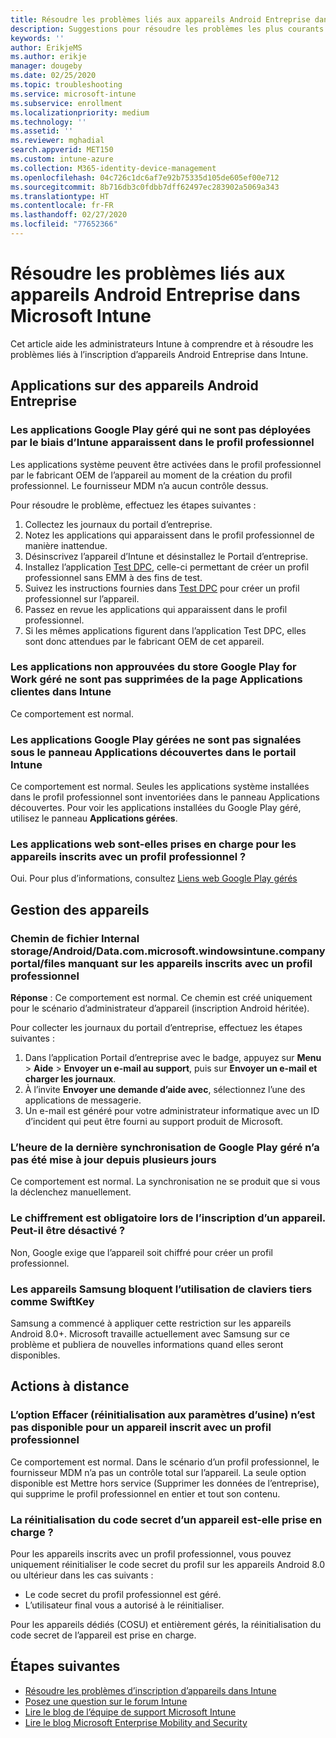 ```yaml
---
title: Résoudre les problèmes liés aux appareils Android Entreprise dans Microsoft Intune
description: Suggestions pour résoudre les problèmes les plus courants lors de l’inscription d’appareils Android dans Intune.
keywords: ''
author: ErikjeMS
ms.author: erikje
manager: dougeby
ms.date: 02/25/2020
ms.topic: troubleshooting
ms.service: microsoft-intune
ms.subservice: enrollment
ms.localizationpriority: medium
ms.technology: ''
ms.assetid: ''
ms.reviewer: mghadial
search.appverid: MET150
ms.custom: intune-azure
ms.collection: M365-identity-device-management
ms.openlocfilehash: 04c726c1dc6af7e92b75335d105de605ef00e712
ms.sourcegitcommit: 8b716db3c0fdbb7dff62497ec283902a5069a343
ms.translationtype: HT
ms.contentlocale: fr-FR
ms.lasthandoff: 02/27/2020
ms.locfileid: "77652366"
---
```

# <a name="troubleshoot-android-enterprise-device-problems-in-microsoft-intune"></a>Résoudre les problèmes liés aux appareils Android Entreprise dans Microsoft Intune

Cet article aide les administrateurs Intune à comprendre et à résoudre les problèmes liés à l’inscription d’appareils Android Entreprise dans Intune.

## <a name="apps-on-android-enterprise-devices"></a>Applications sur des appareils Android Entreprise

### <a name="managed-google-play-apps-that-arent-deployed-through-intune-are-displayed-in-the-work-profile"></a>Les applications Google Play géré qui ne sont pas déployées par le biais d’Intune apparaissent dans le profil professionnel
Les applications système peuvent être activées dans le profil professionnel par le fabricant OEM de l’appareil au moment de la création du profil professionnel. Le fournisseur MDM n’a aucun contrôle dessus.

Pour résoudre le problème, effectuez les étapes suivantes :

  1. Collectez les journaux du portail d’entreprise.
  2. Notez les applications qui apparaissent dans le profil professionnel de manière inattendue.
  3. Désinscrivez l’appareil d’Intune et désinstallez le Portail d’entreprise.
  4. Installez l’application [Test DPC](https://play.google.com/store/apps/details?id=com.afwsamples.testdpc), celle-ci permettant de créer un profil professionnel sans EMM à des fins de test.
  5. Suivez les instructions fournies dans [Test DPC](https://play.google.com/store/apps/details?id=com.afwsamples.testdpc) pour créer un profil professionnel sur l’appareil.
  6. Passez en revue les applications qui apparaissent dans le profil professionnel. 
  7. Si les mêmes applications figurent dans l’application Test DPC, elles sont donc attendues par le fabricant OEM de cet appareil.

### <a name="unapproved-managed-google-play-for-work-store-apps-arent-being-removed-from-the-client-apps-page-in-intune"></a>Les applications non approuvées du store Google Play for Work géré ne sont pas supprimées de la page Applications clientes dans Intune
Ce comportement est normal.

### <a name="managed-google-play-apps-arent-being-reported-under-the-discovered-apps-blade-in-the-intune-portal"></a>Les applications Google Play gérées ne sont pas signalées sous le panneau Applications découvertes dans le portail Intune
Ce comportement est normal. Seules les applications système installées dans le profil professionnel sont inventoriées dans le panneau Applications découvertes. Pour voir les applications installées du Google Play géré, utilisez le panneau **Applications gérées**.

### <a name="are-web-applications-supported-for-work-profile-enrolled-devices"></a>Les applications web sont-elles prises en charge pour les appareils inscrits avec un profil professionnel ?
Oui. Pour plus d’informations, consultez [Liens web Google Play gérés](../apps/apps-add-android-for-work.md#managed-google-play-web-links)

## <a name="device-management"></a>Gestion des appareils

### <a name="file-path-internal-storageandroiddatacommicrosoftwindowsintunecompanyportalfiles-missing-on-work-profile-enrolled-devices"></a>Chemin de fichier Internal storage/Android/Data.com.microsoft.windowsintune.companyportal/files manquant sur les appareils inscrits avec un profil professionnel

  **Réponse** : Ce comportement est normal. Ce chemin est créé uniquement pour le scénario d’administrateur d’appareil (inscription Android héritée).

  Pour collecter les journaux du portail d’entreprise, effectuez les étapes suivantes :

  1. Dans l’application Portail d’entreprise avec le badge, appuyez sur **Menu** > **Aide** > **Envoyer un e-mail au support**, puis sur **Envoyer un e-mail et charger les journaux**. 
  2. À l’invite **Envoyer une demande d’aide avec**, sélectionnez l’une des applications de messagerie.
  3. Un e-mail est généré pour votre administrateur informatique avec un ID d’incident qui peut être fourni au support produit de Microsoft.

### <a name="managed-google-play-last-sync-time--hasnt-been-updated-in-days"></a>L’heure de la dernière synchronisation de Google Play géré n’a pas été mise à jour depuis plusieurs jours
Ce comportement est normal. La synchronisation ne se produit que si vous la déclenchez manuellement.

### <a name="encryption-is-required-when-a-device-is-enrolled-can-it-be-turned-off"></a>Le chiffrement est obligatoire lors de l’inscription d’un appareil. Peut-il être désactivé ?
Non, Google exige que l’appareil soit chiffré pour créer un profil professionnel. 

### <a name="samsung-devices-are-blocking-the-use-of-third-party-keyboards-like-swiftkey"></a>Les appareils Samsung bloquent l’utilisation de claviers tiers comme SwiftKey
Samsung a commencé à appliquer cette restriction sur les appareils Android 8.0+. Microsoft travaille actuellement avec Samsung sur ce problème et publiera de nouvelles informations quand elles seront disponibles.

## <a name="remote-actions"></a>Actions à distance

### <a name="wipe-factory-reset-option-isnt-available-for-work-profile-enrolled-device"></a>L’option Effacer (réinitialisation aux paramètres d’usine) n’est pas disponible pour un appareil inscrit avec un profil professionnel
Ce comportement est normal. Dans le scénario d’un profil professionnel, le fournisseur MDM n’a pas un contrôle total sur l’appareil. La seule option disponible est Mettre hors service (Supprimer les données de l’entreprise), qui supprime le profil professionnel en entier et tout son contenu.

### <a name="is-device-passcode-reset-supported"></a>La réinitialisation du code secret d’un appareil est-elle prise en charge ?
Pour les appareils inscrits avec un profil professionnel, vous pouvez uniquement réinitialiser le code secret du profil sur les appareils Android 8.0 ou ultérieur dans les cas suivants :
- Le code secret du profil professionnel est géré.
- L’utilisateur final vous a autorisé à le réinitialiser.

Pour les appareils dédiés (COSU) et entièrement gérés, la réinitialisation du code secret de l’appareil est prise en charge.


## <a name="next-steps"></a>Étapes suivantes

- [Résoudre les problèmes d’inscription d’appareils dans Intune](../troubleshoot-device-enrollment-in-intune.md)
- [Posez une question sur le forum Intune](https://social.technet.microsoft.com/Forums/%7Blang-locale%7D/home?category=microsoftintune&filter=alltypes&sort=lastpostdesc)
- [Lire le blog de l’équipe de support Microsoft Intune](https://techcommunity.microsoft.com/t5/Intune-Customer-Success/bg-p/IntuneCustomerSuccess)
- [Lire le blog Microsoft Enterprise Mobility and Security](https://techcommunity.microsoft.com/t5/Azure-Active-Directory-Identity/Announcing-the-public-preview-of-Azure-AD-group-based-license/ba-p/245210)